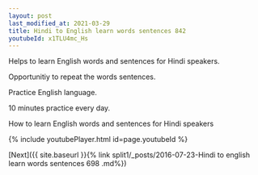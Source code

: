```yaml
---
layout: post
last_modified_at: 2021-03-29
title: Hindi to English learn words sentences 842 
youtubeId: x1TLU4mc_Hs
---
```

 
 
Helps to learn English words and sentences for Hindi speakers.

Opportunitiy to repeat the words sentences. 

Practice English language. 
 
10 minutes practice every day. 
 
How to learn English words and sentences for Hindi speakers 
 
{% include youtubePlayer.html id=page.youtubeId %}
 
 
[Next]({{ site.baseurl }}{% link  split1/_posts/2016-07-23-Hindi to english learn words sentences 698 .md%})
 
